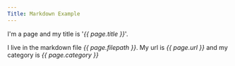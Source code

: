 ```yaml
---
Title: Markdown Example
---
```


I'm a page and my title is '*{{ page.title }}*'.

I live in the markdown file *{{ page.filepath }}*. My url is *{{ page.url }}*  and my category is *{{ page.category }}*
